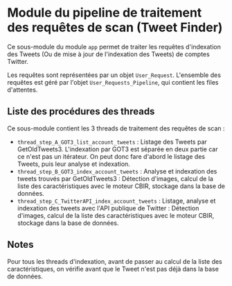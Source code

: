 # Module du pipeline de traitement des requêtes de scan (Tweet Finder)

Ce sous-module du module `app` permet de traiter les requêtes d'indexation des Tweets (Ou de mise à jour de l'indexation des Tweets) de comptes Twitter.

Les requêtes sont représentées par un objet `User_Request`. L'ensemble des requêtes est géré par l'objet `User_Requests_Pipeline`, qui contient les files d'attentes.


## Liste des procédures des threads

Ce sous-module contient les 3 threads de traitement des requêtes de scan :

- `thread_step_A_GOT3_list_account_tweets` : Listage des Tweets par GetOldTweets3. L'indexation par GOT3 est séparée en deux partie car ce n'est pas un itérateur. On peut donc fare d'abord le listage des Tweets, puis leur analyse et indexation.
- `thread_step_B_GOT3_index_account_tweets` : Analyse et indexation des tweets trouvés par GetOldTweets3 : Détection d'images, calcul de la liste des caractéristiques avec le moteur CBIR, stockage dans la base de données.
- `thread_step_C_TwitterAPI_index_account_tweets` : Listage, analyse et indexation des tweets avec l'API publique de Twitter : Détection d'images, calcul de la liste des caractéristiques avec le moteur CBIR, stockage dans la base de données.

## Notes

Pour tous les threads d'indexation, avant de passer au calcul de la liste des caractéristiques, on vérifie avant que le Tweet n'est pas déjà dans la base de données.
